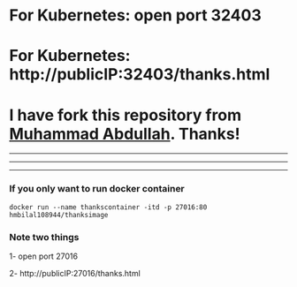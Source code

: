 # For Kubernetes: open port 32403
# For Kubernetes: http://publicIP:32403/thanks.html

# I have fork this repository from [Muhammad Abdullah](https://www.linkedin.com/in/muhammad-abdullah-devops-engineer?lipi=urn%3Ali%3Apage%3Ad_flagship3_profile_view_base_contact_details%3BpyLISHZYSM21bdDccxv8Yw%3D%3D). Thanks!


----------
----------
----------
### If you only want to run docker container
```
docker run --name thankscontainer -itd -p 27016:80 hmbilal108944/thanksimage
```

### Note two things

1- open port 27016

2- http://publicIP:27016/thanks.html
